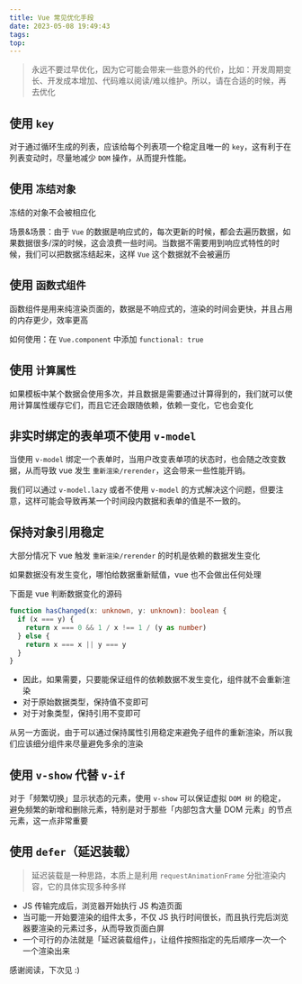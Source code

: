 ```yaml
---
title: Vue 常见优化手段
date: 2023-05-08 19:49:43
tags:
top:
---
```


> 永远不要过早优化，因为它可能会带来一些意外的代价，比如：开发周期变长、开发成本增加、代码难以阅读/难以维护。所以，请在合适的时候，再去优化

## 使用 `key`

对于通过循环生成的列表，应该给每个列表项一个稳定且唯一的 `key`，这有利于在列表变动时，尽量地减少 `DOM` 操作，从而提升性能。

## 使用 `冻结对象`

冻结的对象不会被相应化

场景&场景：由于 `Vue` 的数据是响应式的，每次更新的时候，都会去遍历数据，如果数据很多/深的时候，这会浪费一些时间。当数据不需要用到响应式特性的时候，我们可以把数据冻结起来，这样 `Vue` 这个数据就不会被遍历

## 使用 `函数式组件`

函数组件是用来纯渲染页面的，数据是不响应式的，渲染的时间会更快，并且占用的内存更少，效率更高

如何使用：在 `Vue.component` 中添加 `functional: true`

## 使用 `计算属性`

如果模板中某个数据会使用多次，并且数据是需要通过计算得到的，我们就可以使用计算属性缓存它们，而且它还会跟随依赖，依赖一变化，它也会变化

## 非实时绑定的表单项不使用 `v-model`

当使用 `v-model` 绑定一个表单时，当用户改变表单项的状态时，也会随之改变数据，从而导致 vue 发生 `重新渲染/rerender`，这会带来一些性能开销。

我们可以通过 `v-model.lazy` 或者不使用 `v-model` 的方式解决这个问题，但要注意，这样可能会导致再某一个时间段内数据和表单的值是不一致的。

## 保持对象引用稳定

大部分情况下 vue 触发 `重新渲染/rerender` 的时机是依赖的数据发生变化

如果数据没有发生变化，哪怕给数据重新赋值，vue 也不会做出任何处理

下面是 vue 判断数据变化的源码

```typescript
function hasChanged(x: unknown, y: unknown): boolean {
  if (x === y) {
    return x === 0 && 1 / x !== 1 / (y as number)
  } else {
    return x === x || y === y
  }
}
```

- 因此，如果需要，只要能保证组件的依赖数据不发生变化，组件就不会重新渲染
- 对于原始数据类型，保持值不变即可
- 对于对象类型，保持引用不变即可

从另一方面说，由于可以通过保持属性引用稳定来避免子组件的重新渲染，所以我们应该细分组件来尽量避免多余的渲染

## 使用 `v-show` 代替 `v-if`

对于「频繁切换」显示状态的元素，使用 `v-show` 可以保证虚拟 `DOM 树` 的稳定，避免频繁的新增和删除元素，特别是对于那些「内部包含大量 DOM 元素」的节点元素，这一点非常重要

## 使用 `defer`（延迟装载）

> 延迟装载是一种思路，本质上是利用 `requestAnimationFrame` 分批渲染内容，它的具体实现多种多样

- JS 传输完成后，浏览器开始执行 JS 构造页面
- 当可能一开始要渲染的组件太多，不仅 JS 执行时间很长，而且执行完后浏览器要渲染的元素过多，从而导致页面白屏
- 一个可行的办法就是「延迟装载组件」，让组件按照指定的先后顺序一次一个一个渲染出来

感谢阅读，下次见 :)
